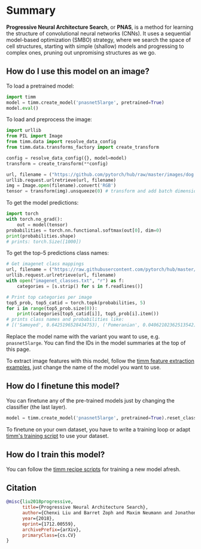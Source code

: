 # Summary

**Progressive Neural Architecture Search**, or **PNAS**, is a method for learning the structure of convolutional neural networks (CNNs). It uses a sequential model-based optimization (SMBO) strategy, where we search the space of cell structures, starting with simple (shallow) models and progressing to complex ones, pruning out unpromising structures as we go. 

## How do I use this model on an image?
To load a pretrained model:

```python
import timm
model = timm.create_model('pnasnet5large', pretrained=True)
model.eval()
```

To load and preprocess the image:
```python 
import urllib
from PIL import Image
from timm.data import resolve_data_config
from timm.data.transforms_factory import create_transform

config = resolve_data_config({}, model=model)
transform = create_transform(**config)

url, filename = ("https://github.com/pytorch/hub/raw/master/images/dog.jpg", "dog.jpg")
urllib.request.urlretrieve(url, filename)
img = Image.open(filename).convert('RGB')
tensor = transform(img).unsqueeze(0) # transform and add batch dimension
```

To get the model predictions:
```python
import torch
with torch.no_grad():
    out = model(tensor)
probabilities = torch.nn.functional.softmax(out[0], dim=0)
print(probabilities.shape)
# prints: torch.Size([1000])
```

To get the top-5 predictions class names:
```python
# Get imagenet class mappings
url, filename = ("https://raw.githubusercontent.com/pytorch/hub/master/imagenet_classes.txt", "imagenet_classes.txt")
urllib.request.urlretrieve(url, filename) 
with open("imagenet_classes.txt", "r") as f:
    categories = [s.strip() for s in f.readlines()]

# Print top categories per image
top5_prob, top5_catid = torch.topk(probabilities, 5)
for i in range(top5_prob.size(0)):
    print(categories[top5_catid[i]], top5_prob[i].item())
# prints class names and probabilities like:
# [('Samoyed', 0.6425196528434753), ('Pomeranian', 0.04062102362513542), ('keeshond', 0.03186424449086189), ('white wolf', 0.01739676296710968), ('Eskimo dog', 0.011717947199940681)]
```

Replace the model name with the variant you want to use, e.g. `pnasnet5large`. You can find the IDs in the model summaries at the top of this page.

To extract image features with this model, follow the [timm feature extraction examples](https://rwightman.github.io/pytorch-image-models/feature_extraction/), just change the name of the model you want to use.

## How do I finetune this model?
You can finetune any of the pre-trained models just by changing the classifier (the last layer).
```python
model = timm.create_model('pnasnet5large', pretrained=True).reset_classifier(NUM_FINETUNE_CLASSES)
```
To finetune on your own dataset, you have to write a training loop or adapt [timm's training
script](https://github.com/rwightman/pytorch-image-models/blob/master/train.py) to use your dataset.

## How do I train this model?

You can follow the [timm recipe scripts](https://rwightman.github.io/pytorch-image-models/scripts/) for training a new model afresh.

## Citation

```BibTeX
@misc{liu2018progressive,
      title={Progressive Neural Architecture Search}, 
      author={Chenxi Liu and Barret Zoph and Maxim Neumann and Jonathon Shlens and Wei Hua and Li-Jia Li and Li Fei-Fei and Alan Yuille and Jonathan Huang and Kevin Murphy},
      year={2018},
      eprint={1712.00559},
      archivePrefix={arXiv},
      primaryClass={cs.CV}
}
```

<!--
Models:
- Name: pnasnet5large
  Metadata:
    FLOPs: 31458865950
    Batch Size: 1600
    Training Data:
    - ImageNet
    Training Techniques:
    - Label Smoothing
    - RMSProp
    - Weight Decay
    Training Resources: 100x NVIDIA P100 GPUs
    Architecture:
    - Average Pooling
    - Batch Normalization
    - Convolution
    - Depthwise Separable Convolution
    - Dropout
    - ReLU
    File Size: 345153926
    Tasks:
    - Image Classification
    ID: pnasnet5large
    LR: 0.015
    Dropout: 0.5
    Crop Pct: '0.911'
    Momentum: 0.9
    Image Size: '331'
    Interpolation: bicubic
    Label Smoothing: 0.1
  Code: https://github.com/rwightman/pytorch-image-models/blob/d8e69206be253892b2956341fea09fdebfaae4e3/timm/models/pnasnet.py#L343
  In Collection: PNASNet
Collections:
- Name: PNASNet
  Paper:
    title: Progressive Neural Architecture Search
    url: https://paperswithcode.com//paper/progressive-neural-architecture-search
  type: model-index
Type: model-index
-->
